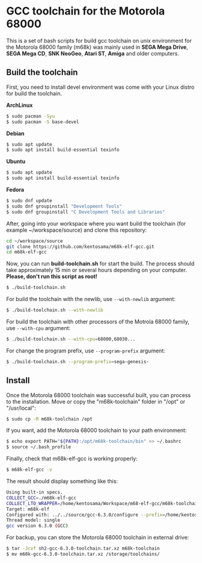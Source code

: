 # GCC toolchain for the Motorola 68000

This is a set of bash scripts for build gcc toolchain on unix environment for the Motorola 68000 family (m68k) was mainly used in **SEGA Mega Drive**, **SEGA Mega CD**, **SNK NeoGeo**, **Atari ST**, **Amiga** and older computers.

## Build the toolchain

First, you need to install devel environment was come with your Linux distro for build the toolchain. 

**ArchLinux**
```bash
$ sudo pacman -Syu
$ sudo pacman -S base-devel
```

**Debian**
```bash
$ sudo apt update
$ sudo apt install build-essential texinfo
```

**Ubuntu**
```bash
$ sudo apt update
$ sudo apt install build-essential texinfo
```

**Fedora**
```bash
$ sudo dnf update
$ sudo dnf groupinstall "Development Tools"
$ sudo dnf groupinstall "C Development Tools and Libraries"
```

After, going into your workspace where you want build the toolchain (for example ~/workspace/source) and clone this repository:

```bash
cd ~/workspace/source
git clone https://github.com/kentosama/m68k-elf-gcc.git
cd m68k-elf-gcc
```
Now, you can run **build-toolchain.sh** for start the build. The process should take approximately 15 min or several hours depending on your computer. **Please, don't run this script as root!**

```bash
$ ./build-toolchain.sh
```

For build the toolchain with the newlib, use `--with-newlib` argument:

```bash
$ ./build-toolchain.sh --with-newlib
```

For build the toolchain with other processors of the Motrola 68000 family, use `--with-cpu` argument:

```bash
$ ./build-toolchain.sh --with-cpu=68000,68030...
```

For change the program prefix, use `--program-prefix` argument:

```bash
$ ./build-toolchain.sh --program-prefix=sega-genesis-
```

## Install

Once the Motorola 68000 toolchain was successful built, you can process to the installation. Move or copy the "m68k-toolchain" folder in "/opt" or "/usr/local":

```bash
$ sudo cp -R m68k-toolchain /opt
```

If you want, add the Motorola 68000 toolchain to your path environment:

```bash
$ echo export PATH="${PATH}:/opt/m68k-toolchain/bin" >> ~/.bashrc
$ source ~/.bash_profile
```

Finally, check that m68k-elf-gcc is working properly:

```bash
$ m68k-elf-gcc -v
```

The result should display something like this:

```bash
Using built-in specs.
COLLECT_GCC=./m68k-elf-gcc
COLLECT_LTO_WRAPPER=/home/kentosama/Workspace/m68-elf-gcc/m68k-toolchain/libexec/gcc/m68k-elf/6.3.0/lto-wrapper
Target: m68k-elf
Configured with: ../../source/gcc-6.3.0/configure --prefix=/home/kentosama/Workspace/m68-elf-gcc/m68k-toolchain --build=x86_64-pc-linux-gnu --host=x86_64-pc-linux-gnu --target=m68k-elf --program-prefix=m68k-elf- --enable-languages=c --enable-obsolete --enable-lto --disable-threads --disable-libmudflap --disable-libgomp --disable-nls --disable-werror --disable-libssp --disable-shared --disable-multilib --disable-libgcj --disable-libstdcxx --disable-gcov --without-headers --without-included-gettext --with-cpu=m68000
Thread model: single
gcc version 6.3.0 (GCC) 
```

For backup, you can store the Motorola 68000 toolchain in external drive:
```bash
$ tar -Jcvf sh2-gcc-6.3.0-toolchain.tar.xz m68k-toolchain
$ mv m68k-gcc-6.3.0-toolchain.tar.xz /storage/toolchains/
```
